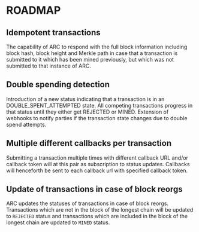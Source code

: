 # ROADMAP

## Idempotent transactions

The capability of ARC to respond with the full block information including block hash, block height and Merkle path in case that a transaction is submitted to it which has been mined previously, but which was not submitted to that instance of ARC.

## Double spending detection

Introduction of a new status indicating that a transaction is in an DOUBLE_SPENT_ATTEMPTED state. All competing transactions progress in that status until they either get REJECTED or MINED. Extension of webhooks to notify parties if the transaction state changes due to double spend attempts.

## Multiple different callbacks per transaction

Submitting a transaction multiple times with different callback URL and/or callback token will at this pair as subscription to status updates. Callbacks will henceforth be sent to each callback url with specified callback token.

## Update of transactions in case of block reorgs

ARC updates the statuses of transactions in case of block reorgs. Transactions which are not in the block of the longest chain will be updated to `REJECTED` status and transactions which are included in the block of the longest chain are updated to `MINED` status.
